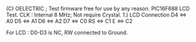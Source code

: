 (C) OELECTRIC ; 
Test firmware free for use by any reason.
PIC16F688 LCD Test.
CLK : Internal 8 MHz; Not require Crystal.
1.) LCD Connection
	D4 		<=>		A0
	D5 		<=>		A1
	D6 		<=>		A2
	D7 		<=>		C0
	RS 		<=>		C1
	E 		<=>		C2
	
For LCD : D0-D3 is NC, RW connected to Ground.
